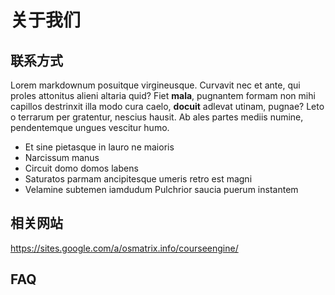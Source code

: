 # 关于我们

## 联系方式

Lorem markdownum posuitque virgineusque. Curvavit nec et ante, qui proles
attonitus alieni altaria quid? Fiet **mala**, pugnantem formam non mihi capillos
destrinxit illa modo cura caelo, **docuit** adlevat utinam, pugnae? Leto o
terrarum per gratentur, nescius hausit. Ab ales partes mediis numine,
pendentemque ungues vescitur humo.

- Et sine pietasque in lauro ne maioris
- Narcissum manus
- Circuit domo domos labens
- Saturatos parmam ancipitesque umeris retro est magni
- Velamine subtemen iamdudum Pulchrior saucia puerum instantem

## 相关网站

https://sites.google.com/a/osmatrix.info/courseengine/

## FAQ
